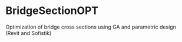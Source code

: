 # BridgeSectionOPT
Optimization of bridge cross sections using GA and parametric design (Revit and Sofistik)
